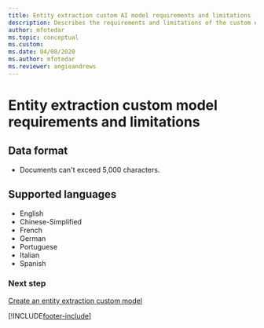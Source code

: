 ```yaml
---
title: Entity extraction custom AI model requirements and limitations - AI Builder | Microsoft Docs
description: Describes the requirements and limitations of the custom entity extraction AI model in AI Builder.
author: mfotedar
ms.topic: conceptual
ms.custom:
ms.date: 04/08/2020
ms.author: mfotedar
ms.reviewer: angieandrews
---
```


# Entity extraction custom model requirements and limitations

## Data format 
- Documents can't exceed 5,000 characters.

## Supported languages

- English
- Chinese-Simplified
- French
- German
- Portuguese
- Italian
- Spanish

### Next step

[Create an entity extraction custom model](entity-extraction-create.md)


[!INCLUDE[footer-include](includes/footer-banner.md)]